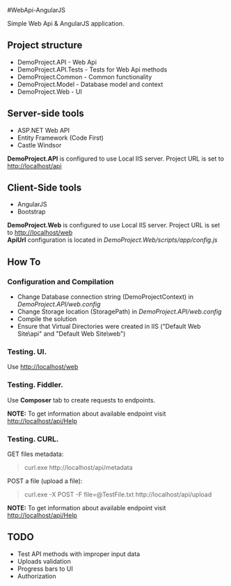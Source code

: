 #WebApi-AngularJS

Simple Web Api & AngularJS application.



## Project structure

- DemoProject.API - Web Api
- DemoProject.API.Tests - Tests for Web Api methods
- DemoProject.Common - Common functionality
- DemoProject.Model - Database model and context
- DemoProject.Web - UI



## Server-side tools

- ASP.NET Web API
- Entity Framework (Code First)
- Castle Windsor

__DemoProject.API__ is configured to use Local IIS server. Project URL is set to [http://localhost/api](http://localhost/api)



## Client-Side tools

- AngularJS
- Bootstrap

__DemoProject.Web__ is configured to use Local IIS server. Project URL is set to [http://localhost/web](http://localhost/web)  
__ApiUrl__ configuration is located in _DemoProject.Web/scripts/app/config.js_



## How To



### Configuration and Compilation

- Change Database connection string (DemoProjectContext) in _DemoProject.API/web.config_
- Change Storage location (StoragePath) in _DemoProject.API/web.config_
- Compile the solution
- Ensure that Virtual Directories were created in IIS ("Default Web Site\api" and "Default Web Site\web")



### Testing. UI.

Use [http://localhost/web](http://localhost/web)



### Testing. Fiddler.

Use __Composer__ tab to create requests to endpoints.  

__NOTE:__ To get information about available endpoint visit [http://localhost/api/Help](http://localhost/api/Help)



### Testing. CURL.

GET files metadata:

>curl.exe http://localhost/api/metadata

POST a file (upload a file):

>curl.exe -X POST -F file=@TestFile.txt http://localhost/api/upload

__NOTE:__ To get information about available endpoint visit [http://localhost/api/Help](http://localhost/api/Help)



## TODO

- Test API methods with improper input data
- Uploads validation
- Progress bars to UI
- Authorization
